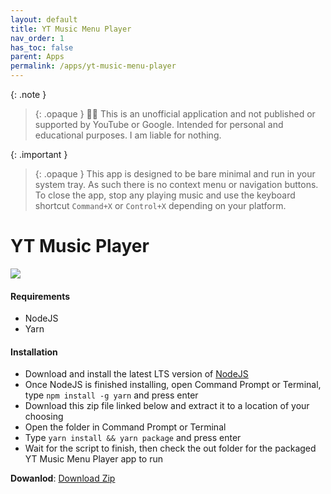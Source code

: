 ```yaml
---
layout: default
title: YT Music Menu Player
nav_order: 1
has_toc: false
parent: Apps
permalink: /apps/yt-music-menu-player
---
```


{: .note }
> {: .opaque }
> 🧑‍⚖️ This is an unofficial application and not published or supported by YouTube or Google. Intended for personal and educational purposes. I am liable for nothing.

{: .important }
> {: .opaque }
> This app is designed to be bare minimal and run in your system tray. As such there is no context menu or navigation buttons.  To close the app, stop any playing music and use the keyboard shortcut `Command+X` or `Control+X` depending on your platform.

YT Music Player
===============================

![][PREVIEW]

#### Requirements

*   NodeJS
*   Yarn

#### Installation

*   Download and install the latest LTS version of [NodeJS][NODEJS]
*   Once NodeJS is finished installing, open Command Prompt or Terminal, type `npm install -g yarn` and press enter
*   Download this zip file linked below and extract it to a location of your choosing
*   Open the folder in Command Prompt or Terminal
*   Type `yarn install && yarn package` and press enter
*   Wait for the script to finish, then check the out folder for the packaged YT Music Menu Player app to run

**Dowanlod**: [Download Zip][DOWNLOAD_ZIP]

[PREVIEW]: https://the-back-room.info/assets/images/yt-music.png

[SOURCE]: https://music.youtube.com

[NODEJS]: https://nodejs.org/

[DOWNLOAD_ZIP]: https://github.com/The-Back-Room/YT-Music-Menu-Player/archive/refs/heads/main.zip